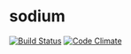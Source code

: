 sodium
======

[![Build Status](https://travis-ci.org/stouset/sodium.png?branch=travis-support)](https://travis-ci.org/stouset/sodium)
[![Code Climate](https://codeclimate.com/github/stouset/sodium.png)](https://codeclimate.com/github/stouset/sodium)
